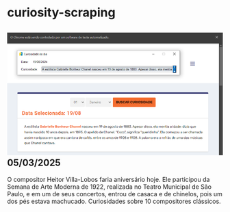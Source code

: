 # curiosity-scraping
![Budget](./execucao.png)
05/03/2025
-
O compositor Heitor Villa-Lobos faria aniversário hoje. Ele participou da Semana de Arte Moderna de 1922, realizada no Teatro Municipal de São Paulo, e em um de seus concertos, entrou de casaca e de chinelos, pois um dos pés estava machucado. Curiosidades sobre 10 compositores clássicos.
